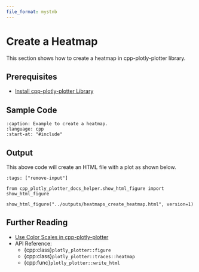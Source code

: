```yaml
---
file_format: mystnb
---
```


# Create a Heatmap

This section shows how to create a heatmap in cpp-plotly-plotter library.

## Prerequisites

- [Install cpp-plotly-plotter Library](../../install.md)

## Sample Code

```{literalinclude} /../../../examples/heatmaps/create_heatmap.cpp
:caption: Example to create a heatmap.
:language: cpp
:start-at: "#include"
```

## Output

This above code will create an HTML file with a plot as shown below.

```{code-cell}
:tags: ["remove-input"]

from cpp_plotly_plotter_docs_helper.show_html_figure import show_html_figure

show_html_figure("../outputs/heatmaps_create_heatmap.html", version=1)
```

## Further Reading

- [Use Color Scales in cpp-plotly-plotter](../color_scales/use_color_scales_in_plotly_plotter.md)
- API Reference:
  - {cpp:class}`plotly_plotter::figure`
  - {cpp:class}`plotly_plotter::traces::heatmap`
  - {cpp:func}`plotly_plotter::write_html`
